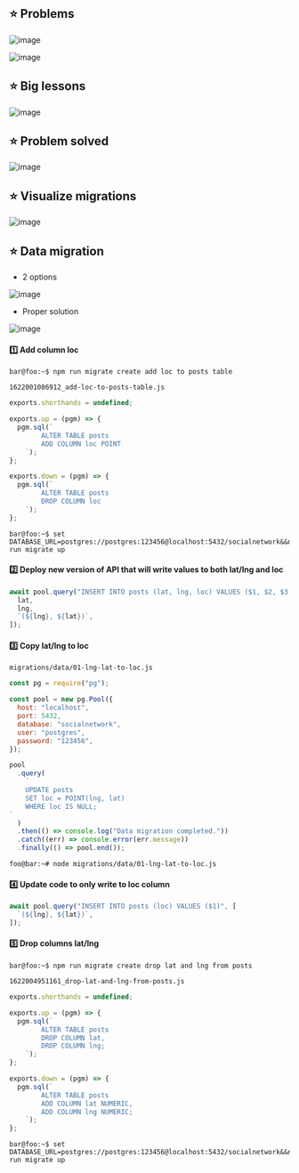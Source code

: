 ## :star: Problems

![image](https://user-images.githubusercontent.com/28957748/121934759-e7ddbf80-cd71-11eb-99aa-25a30fabe8b7.png)

![image](https://user-images.githubusercontent.com/28957748/121935562-c3361780-cd72-11eb-94ff-b0f404d14ef7.png)

## :star: Big lessons

![image](https://user-images.githubusercontent.com/28957748/121934558-a0efca00-cd71-11eb-92ca-dbdbe3cfc171.png)

## :star: Problem solved

![image](https://user-images.githubusercontent.com/28957748/121937587-085b4900-cd75-11eb-85cd-4dc2c3e10191.png)

## :star: Visualize migrations

![image](https://user-images.githubusercontent.com/28957748/121937330-c6ca9e00-cd74-11eb-9cf8-f6e23d11e517.png)

## :star: Data migration

- 2 options

![image](https://user-images.githubusercontent.com/28957748/121948040-f41d4900-cd80-11eb-9a82-76f115065046.png)

- Proper solution

![image](https://user-images.githubusercontent.com/28957748/121948399-668e2900-cd81-11eb-8d31-8185d21786bb.png)

#### :one: Add column loc
```console
bar@foo:~$ npm run migrate create add loc to posts table
```

`1622001086912_add-loc-to-posts-table.js`
```javascript
exports.shorthands = undefined;

exports.up = (pgm) => {
  pgm.sql(`
        ALTER TABLE posts
        ADD COLUMN loc POINT
    `);
};

exports.down = (pgm) => {
  pgm.sql(`
        ALTER TABLE posts
        DROP COLUMN loc
    `);
};
```

```console
bar@foo:~$ set DATABASE_URL=postgres://postgres:123456@localhost:5432/socialnetwork&&npm run migrate up
```

#### :two: Deploy new version of API that will write values to both lat/lng and loc
```javascript
await pool.query("INSERT INTO posts (lat, lng, loc) VALUES ($1, $2, $3)", [
  lat,
  lng,
  `(${lng}, ${lat})`,
]);
```

#### :three: Copy lat/lng to loc
`migrations/data/01-lng-lat-to-loc.js`
```javascript
const pg = require("pg");

const pool = new pg.Pool({
  host: "localhost",
  port: 5432,
  database: "socialnetwork",
  user: "postgres",
  password: "123456",
});

pool
  .query(
    `
    UPDATE posts
    SET loc = POINT(lng, lat)
    WHERE loc IS NULL;
`
  )
  .then(() => console.log("Data migration completed."))
  .catch((err) => console.error(err.message))
  .finally(() => pool.end());
```

```console
foo@bar:~# node migrations/data/01-lng-lat-to-loc.js
```

#### :four: Update code to only write to loc column

```javascript
await pool.query("INSERT INTO posts (loc) VALUES ($1)", [
  `(${lng}, ${lat})`,
]);
```

#### :five: Drop columns lat/lng
```console
bar@foo:~$ npm run migrate create drop lat and lng from posts
```

`1622004951161_drop-lat-and-lng-from-posts.js`
```javascript
exports.shorthands = undefined;

exports.up = (pgm) => {
  pgm.sql(`
        ALTER TABLE posts
        DROP COLUMN lat,
        DROP COLUMN lng;
    `);
};

exports.down = (pgm) => {
  pgm.sql(`
        ALTER TABLE posts
        ADD COLUMN lat NUMERIC,
        ADD COLUMN lng NUMERIC;
    `);
};
```

```console
bar@foo:~$ set DATABASE_URL=postgres://postgres:123456@localhost:5432/socialnetwork&&npm run migrate up
```
